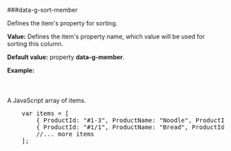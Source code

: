 ﻿###data-g-sort-member

Defines the item's property for sorting.
	
**Value:** Defines the item's property name, which value will be used for sorting this column.

**Default value:** property **data-g-member**.
	
**Example:**
<!--Start the highlighter-->
<pre class="brush: html">
	<column data-g-member="ProductId" data-g-sort-member = "ProductIdSort"> </column>
</pre>
#####
A JavaScript array of items.
<pre class="brush: js">
	var items = [
        { ProductId: "#1-3", ProductName: "Noodle", ProductIdSort: "13"}
		{ ProductId: "#1/1", ProductName: "Bread", ProductIdSort: "11"}
        //... more items
	];
</pre>
#####
<script type="text/javascript">
    SyntaxHighlighter.highlight();
</script>
